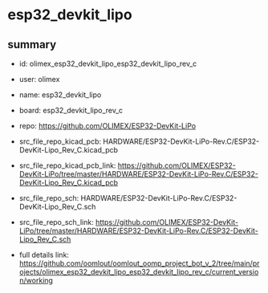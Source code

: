 # esp32_devkit_lipo
 
## summary 
* id: olimex_esp32_devkit_lipo_esp32_devkit_lipo_rev_c
* user: olimex
* name: esp32_devkit_lipo
* board: esp32_devkit_lipo_rev_c
* repo: https://github.com/OLIMEX/ESP32-DevKit-LiPo
* src_file_repo_kicad_pcb: HARDWARE/ESP32-DevKit-LiPo-Rev.C/ESP32-DevKit-Lipo_Rev_C.kicad_pcb
* src_file_repo_kicad_pcb_link: https://github.com/OLIMEX/ESP32-DevKit-LiPo/tree/master/HARDWARE/ESP32-DevKit-LiPo-Rev.C/ESP32-DevKit-Lipo_Rev_C.kicad_pcb


* src_file_repo_sch: HARDWARE/ESP32-DevKit-LiPo-Rev.C/ESP32-DevKit-Lipo_Rev_C.sch
* src_file_repo_sch_link: https://github.com/OLIMEX/ESP32-DevKit-LiPo/tree/master/HARDWARE/ESP32-DevKit-LiPo-Rev.C/ESP32-DevKit-Lipo_Rev_C.sch
* full details link: https://github.com/oomlout/oomlout_oomp_project_bot_v_2/tree/main/projects/olimex_esp32_devkit_lipo_esp32_devkit_lipo_rev_c/current_version/working  








